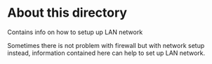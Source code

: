 
# About this directory

Contains info on how to setup up LAN network

Sometimes there is not problem with firewall but with network setup instead,
information contained here can help to set up LAN network.
